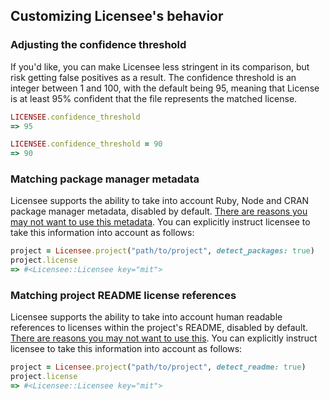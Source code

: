 ## Customizing Licensee's behavior

### Adjusting the confidence threshold

If you'd like, you can make Licensee less stringent in its comparison, but risk getting false positives as a result. The confidence threshold is an integer between 1 and 100, with the default being 95, meaning that License is at least 95% confident that the file represents the matched license.

```ruby
LICENSEE.confidence_threshold
=> 95

LICENSEE.confidence_threshold = 90
=> 90
```

### Matching package manager metadata

Licensee supports the ability to take into account Ruby, Node and CRAN package manager metadata, disabled by default. [There are reasons you may not want to use this metadata](what-we-look-at.md). You can explicitly instruct licensee to take this information into account as follows:

```ruby
project = Licensee.project("path/to/project", detect_packages: true)
project.license
=> #<Licensee::Licensee key="mit">
```

### Matching project README license references

Licensee supports the ability to take into account human readable references to licenses within the project's README, disabled by default. [There are reasons you may not want to use this](what-we-look-at.md). You can explicitly instruct licensee to take this information into account as follows:

```ruby
project = Licensee.project("path/to/project", detect_readme: true)
project.license
=> #<Licensee::Licensee key="mit">
```
